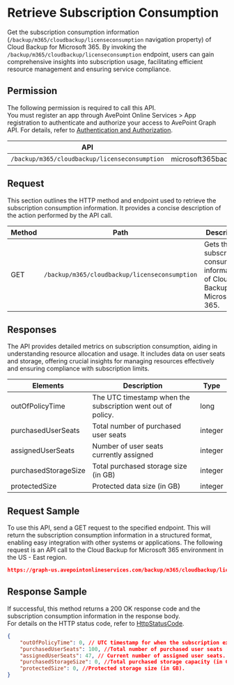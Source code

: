 # Retrieve Subscription Consumption

Get the subscription consumption information (`/backup/m365/cloudbackup/licenseconsumption` navigation property) of Cloud Backup for Microsoft 365. By invoking the `/backup/m365/cloudbackup/licenseconsumption` endpoint, users can gain comprehensive insights into subscription usage, facilitating efficient resource management and ensuring service compliance.  

## Permission

The following permission is required to call this API.  
You must register an app through AvePoint Online Services > App registration to authenticate and authorize your access to AvePoint Graph API. For details, refer to [Authentication and Authorization](https://learn.avepoint.com/docs/Use-AvePoint-Graph-API.html#authentication-and-authorization).

| API   | Permission  |
|-------------------|----------------------|
|`/backup/m365/cloudbackup/licenseconsumption`|microsoft365backup.subscriptionInfo.read.all |

## Request

This section outlines the HTTP method and endpoint used to retrieve the subscription consumption information. It provides a concise description of the action performed by the API call.

| Method | Path | Description |
| --- | --- | --- |
| GET | `/backup/m365/cloudbackup/licenseconsumption` | Gets the subscription consumption information of Cloud Backup for Microsoft 365. |

## Responses

The API provides detailed metrics on subscription consumption, aiding in understanding resource allocation and usage. It includes data on user seats and storage, offering crucial insights for managing resources effectively and ensuring compliance with subscription limits.

| Elements | Description | Type |
| --- | --- | --- |
| outOfPolicyTime | The UTC timestamp when the subscription went out of policy. | long |
| purchasedUserSeats | Total number of purchased user seats | integer |
| assignedUserSeats | Number of user seats currently assigned | integer |
| purchasedStorageSize | Total purchased storage size (in GB) | integer |
| protectedSize | Protected data size (in GB) | integer |

## Request Sample

To use this API, send a GET request to the specified endpoint. This will return the subscription consumption information in a structured format, enabling easy integration with other systems or applications. The following request is an API call to the Cloud Backup for Microsoft 365 environment in the US - East region.

```json
https://graph-us.avepointonlineservices.com/backup/m365/cloudbackup/licenseconsumption
```

## Response Sample

If successful, this method returns a 200 OK response code and the subscription consumption information in the response body.  
For details on the HTTP status code, refer to [HttpStatusCode](https://learn.avepoint.com/docs/Use-AvePoint-Graph-API.html#http-status-code).

```json
{
    "outOfPolicyTime": 0, // UTC timestamp for when the subscription expires
    "purchasedUserSeats": 100, //Total number of purchased user seats
    "assignedUserSeats": 47, // Current number of assigned user seats.
    "purchasedStorageSize": 0, //Total purchased storage capacity (in GB)
    "protectedSize": 0, //Protected storage size (in GB).
}
